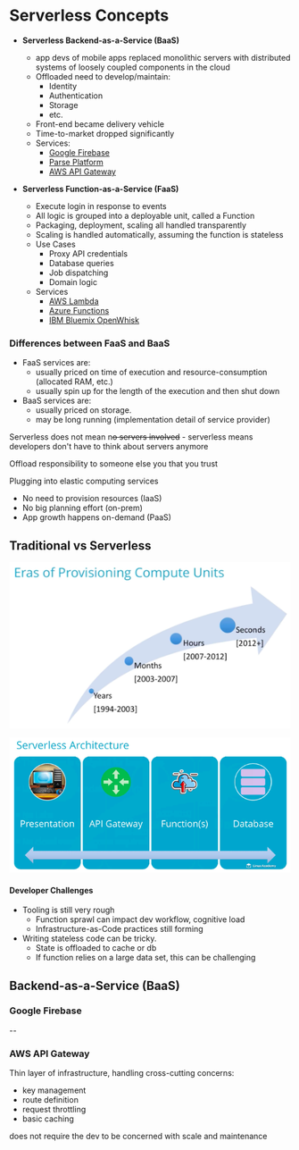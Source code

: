 # Serverless Concepts

* **Serverless Backend-as-a-Service \(BaaS\)**
  * app devs of mobile apps replaced monolithic servers with distributed systems of loosely coupled components in the cloud
  * Offloaded need to develop/maintain:
    * Identity
    * Authentication
    * Storage
    * etc.
  * Front-end became delivery vehicle
  * Time-to-market dropped significantly
  * Services:
    * [Google Firebase](https://firebase.google.com/)
    * [Parse Platform](http://parseplatform.org/)
    * [AWS API Gateway](https://aws.amazon.com/api-gateway/)

* **Serverless Function-as-a-Service \(FaaS\)**
  * Execute login in response to events
  * All logic is grouped into a deployable unit, called a Function
  * Packaging, deployment, scaling all handled transparently
  * Scaling is handled automatically, assuming the function is stateless
  * Use Cases
    * Proxy API credentials
    * Database queries
    * Job dispatching
    * Domain logic
  * Services
    * [AWS Lambda](https://aws.amazon.com/lambda/?nc2=h_l3_c)
    * [Azure Functions](https://azure.microsoft.com/en-us/services/functions/)
    * [IBM Bluemix OpenWhisk](https://console.bluemix.net/openwhisk/)

### Differences between FaaS and BaaS

* FaaS services are:
  * usually priced on time of execution and resource-consumption \(allocated RAM, etc.\)
  * usually spin up for the length of the execution and then shut down
* BaaS services are:
  *  usually priced on storage.
  * may be long running \(implementation detail of service provider\)



Serverless does not mean n~~o servers involved~~ - serverless means developers don't have to think about servers anymore

Offload responsibility to someone else you that you trust

Plugging into elastic computing services

* No need to provision resources \(IaaS\)
* No big planning effort \(on-prem\)
* App growth happens on-demand \(PaaS\)

## Traditional vs Serverless

![](/assets/serverless-1.png)

![](/assets/serverless-2.png)

#### Developer Challenges

* Tooling is still very rough
  * Function sprawl can impact dev workflow, cognitive load
  * Infrastructure-as-Code practices still forming
* Writing stateless code can be tricky.
  * State is offloaded to cache or db
  * If function relies on a large data set, this can be challenging



## Backend-as-a-Service \(BaaS\)

### Google Firebase

--

### AWS API Gateway

Thin layer of infrastructure, handling cross-cutting concerns:

* key management
* route definition
* request throttling
* basic caching

does not require the dev to be concerned with scale and maintenance





